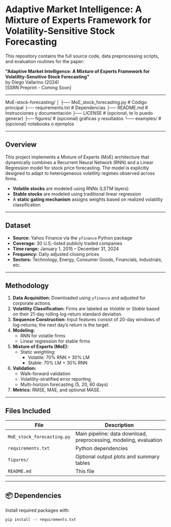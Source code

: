 # Adaptive Market Intelligence: A Mixture of Experts Framework for Volatility-Sensitive Stock Forecasting

This repository contains the full source code, data preprocessing scripts, and evaluation routines for the paper:

**"Adaptive Market Intelligence: A Mixture of Experts Framework for Volatility-Sensitive Stock Forecasting"**  
by Diego Vallarino (2024)  
[SSRN Preprint - Coming Soon]

---

MoE-stock-forecasting/
│
├── MoE_stock_forecasting.py          # Código principal
├── requirements.txt                  # Dependencias
├── README.md                         # Instrucciones y documentación
├── LICENSE                           # (opcional, te lo puedo generar)
├── figures/                          # (opcional) gráficas y resultados
└── examples/                         # (opcional) notebooks o ejemplos

---

## Overview

This project implements a Mixture of Experts (MoE) architecture that dynamically combines a Recurrent Neural Network (RNN) and a Linear Regression model for stock price forecasting. The model is explicitly designed to adapt to heterogeneous volatility regimes observed across firms.

- **Volatile stocks** are modeled using RNNs (LSTM layers)
- **Stable stocks** are modeled using traditional linear regression
- A **static gating mechanism** assigns weights based on realized volatility classification

---

## Dataset

- **Source:** Yahoo Finance via the `yfinance` Python package
- **Coverage:** 30 U.S.-listed publicly traded companies  
- **Time range:** January 1, 2015 – December 31, 2024  
- **Frequency:** Daily adjusted closing prices  
- **Sectors:** Technology, Energy, Consumer Goods, Financials, Industrials, etc.

---

## Methodology

1. **Data Acquisition:** Downloaded using `yfinance` and adjusted for corporate actions.
2. **Volatility Classification:** Firms are labeled as *Volatile* or *Stable* based on their 21-day rolling log-return standard deviation.
3. **Sequence Construction:** Input features consist of 20-day windows of log-returns; the next day’s return is the target.
4. **Modeling:**
   - RNN for volatile firms
   - Linear regression for stable firms
5. **Mixture of Experts (MoE):**
   - Static weighting:  
     - Volatile: 70% RNN + 30% LM  
     - Stable: 70% LM + 30% RNN
6. **Validation:**  
   - Walk-forward validation  
   - Volatility-stratified error reporting  
   - Multi-horizon forecasting (5, 20, 60 days)
7. **Metrics:** RMSE, MAE, and optional MASE.

---

## Files Included

| File | Description |
|------|-------------|
| `MoE_stock_forecasting.py` | Main pipeline: data download, preprocessing, modeling, evaluation |
| `requirements.txt` | Python dependencies |
| `figures/` | Optional output plots and summary tables |
| `README.md` | This file |

---

## 📦 Dependencies

Install required packages with:

```bash
pip install -r requirements.txt
